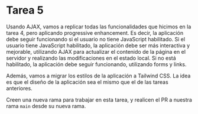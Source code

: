# Tarea 5

Usando AJAX, vamos a replicar todas las funcionalidades que hicimos en la tarea 4, pero aplicando progressive enhancement.
Es decir, la aplicación debe seguir funcionando si el usuario no tiene JavaScript habilitado.
Si el usuario tiene JavaScript habilitado, la aplicación debe ser más interactiva y mejorable, utilizando AJAX para actualizar el contenido de la página en el servidor y realizando las modificaciones en el estado local.
Si no está habilitado, la aplicación debe seguir funcionando, utilizando forms y links.

Además, vamos a migrar los estilos de la aplicación a Tailwind CSS. La idea es que el diseño de la aplicación sea el mismo que el de las tareas anteriores.

Creen una nueva rama para trabajar en esta tarea, y realicen el PR a nuestra rama `main` desde su nueva rama.
